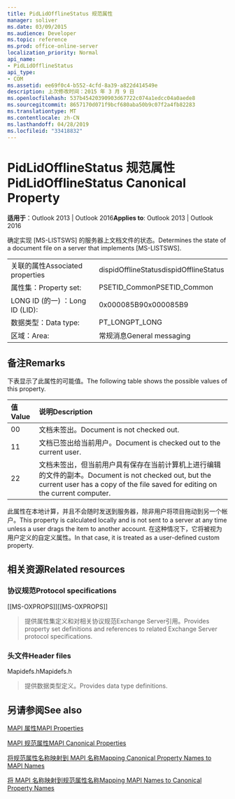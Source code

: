 ```yaml
---
title: PidLidOfflineStatus 规范属性
manager: soliver
ms.date: 03/09/2015
ms.audience: Developer
ms.topic: reference
ms.prod: office-online-server
localization_priority: Normal
api_name:
- PidLidOfflineStatus
api_type:
- COM
ms.assetid: ee69f0c4-b552-4cfd-8a39-a822d414549e
description: 上次修改时间：2015 年 3 月 9 日
ms.openlocfilehash: 537b45420390903d67722c074a1edcc04a0aede8
ms.sourcegitcommit: 8657170d071f9bcf680aba50b9c07f2a4fb82283
ms.translationtype: MT
ms.contentlocale: zh-CN
ms.lasthandoff: 04/28/2019
ms.locfileid: "33418832"
---
```

# <a name="pidlidofflinestatus-canonical-property"></a><span data-ttu-id="2ece4-103">PidLidOfflineStatus 规范属性</span><span class="sxs-lookup"><span data-stu-id="2ece4-103">PidLidOfflineStatus Canonical Property</span></span>

  
  
<span data-ttu-id="2ece4-104">**适用于**：Outlook 2013 | Outlook 2016</span><span class="sxs-lookup"><span data-stu-id="2ece4-104">**Applies to**: Outlook 2013 | Outlook 2016</span></span> 
  
<span data-ttu-id="2ece4-105">确定实现 [MS-LISTSWS] 的服务器上文档文件的状态。</span><span class="sxs-lookup"><span data-stu-id="2ece4-105">Determines the state of a document file on a server that implements [MS-LISTSWS].</span></span>
  
|||
|:-----|:-----|
|<span data-ttu-id="2ece4-106">关联的属性</span><span class="sxs-lookup"><span data-stu-id="2ece4-106">Associated properties</span></span>  <br/> |<span data-ttu-id="2ece4-107">dispidOfflineStatus</span><span class="sxs-lookup"><span data-stu-id="2ece4-107">dispidOfflineStatus</span></span>  <br/> |
|<span data-ttu-id="2ece4-108">属性集：</span><span class="sxs-lookup"><span data-stu-id="2ece4-108">Property set:</span></span>  <br/> |<span data-ttu-id="2ece4-109">PSETID_Common</span><span class="sxs-lookup"><span data-stu-id="2ece4-109">PSETID_Common</span></span>  <br/> |
|<span data-ttu-id="2ece4-110">LONG ID (的一) ：</span><span class="sxs-lookup"><span data-stu-id="2ece4-110">Long ID (LID):</span></span>  <br/> |<span data-ttu-id="2ece4-111">0x000085B9</span><span class="sxs-lookup"><span data-stu-id="2ece4-111">0x000085B9</span></span>  <br/> |
|<span data-ttu-id="2ece4-112">数据类型：</span><span class="sxs-lookup"><span data-stu-id="2ece4-112">Data type:</span></span>  <br/> |<span data-ttu-id="2ece4-113">PT_LONG</span><span class="sxs-lookup"><span data-stu-id="2ece4-113">PT_LONG</span></span>  <br/> |
|<span data-ttu-id="2ece4-114">区域：</span><span class="sxs-lookup"><span data-stu-id="2ece4-114">Area:</span></span>  <br/> |<span data-ttu-id="2ece4-115">常规消息</span><span class="sxs-lookup"><span data-stu-id="2ece4-115">General messaging</span></span>  <br/> |
   
## <a name="remarks"></a><span data-ttu-id="2ece4-116">备注</span><span class="sxs-lookup"><span data-stu-id="2ece4-116">Remarks</span></span>

<span data-ttu-id="2ece4-117">下表显示了此属性的可能值。</span><span class="sxs-lookup"><span data-stu-id="2ece4-117">The following table shows the possible values of this property.</span></span>
  
|<span data-ttu-id="2ece4-118">**值**</span><span class="sxs-lookup"><span data-stu-id="2ece4-118">**Value**</span></span>|<span data-ttu-id="2ece4-119">**说明**</span><span class="sxs-lookup"><span data-stu-id="2ece4-119">**Description**</span></span>|
|:-----|:-----|
|<span data-ttu-id="2ece4-120">0</span><span class="sxs-lookup"><span data-stu-id="2ece4-120">0</span></span>  <br/> |<span data-ttu-id="2ece4-121">文档未签出。</span><span class="sxs-lookup"><span data-stu-id="2ece4-121">Document is not checked out.</span></span>  <br/> |
|<span data-ttu-id="2ece4-122">1</span><span class="sxs-lookup"><span data-stu-id="2ece4-122">1</span></span>  <br/> |<span data-ttu-id="2ece4-123">文档已签出给当前用户。</span><span class="sxs-lookup"><span data-stu-id="2ece4-123">Document is checked out to the current user.</span></span>  <br/> |
|<span data-ttu-id="2ece4-124">2</span><span class="sxs-lookup"><span data-stu-id="2ece4-124">2</span></span>  <br/> |<span data-ttu-id="2ece4-125">文档未签出，但当前用户具有保存在当前计算机上进行编辑的文件的副本。</span><span class="sxs-lookup"><span data-stu-id="2ece4-125">Document is not checked out, but the current user has a copy of the file saved for editing on the current computer.</span></span>  <br/> |
   
<span data-ttu-id="2ece4-126">此属性在本地计算，并且不会随时发送到服务器，除非用户将项目拖动到另一个帐户。</span><span class="sxs-lookup"><span data-stu-id="2ece4-126">This property is calculated locally and is not sent to a server at any time unless a user drags the item to another account.</span></span> <span data-ttu-id="2ece4-127">在这种情况下，它将被视为用户定义的自定义属性。</span><span class="sxs-lookup"><span data-stu-id="2ece4-127">In that case, it is treated as a user-defined custom property.</span></span>
  
## <a name="related-resources"></a><span data-ttu-id="2ece4-128">相关资源</span><span class="sxs-lookup"><span data-stu-id="2ece4-128">Related resources</span></span>

### <a name="protocol-specifications"></a><span data-ttu-id="2ece4-129">协议规范</span><span class="sxs-lookup"><span data-stu-id="2ece4-129">Protocol specifications</span></span>

<span data-ttu-id="2ece4-130">[[MS-OXPROPS]]</span><span class="sxs-lookup"><span data-stu-id="2ece4-130">[[MS-OXPROPS]]</span></span> 
  
> <span data-ttu-id="2ece4-131">提供属性集定义和对相关协议规范Exchange Server引用。</span><span class="sxs-lookup"><span data-stu-id="2ece4-131">Provides property set definitions and references to related Exchange Server protocol specifications.</span></span>
    
### <a name="header-files"></a><span data-ttu-id="2ece4-132">头文件</span><span class="sxs-lookup"><span data-stu-id="2ece4-132">Header files</span></span>

<span data-ttu-id="2ece4-133">Mapidefs.h</span><span class="sxs-lookup"><span data-stu-id="2ece4-133">Mapidefs.h</span></span>
  
> <span data-ttu-id="2ece4-134">提供数据类型定义。</span><span class="sxs-lookup"><span data-stu-id="2ece4-134">Provides data type definitions.</span></span>
    
## <a name="see-also"></a><span data-ttu-id="2ece4-135">另请参阅</span><span class="sxs-lookup"><span data-stu-id="2ece4-135">See also</span></span>



[<span data-ttu-id="2ece4-136">MAPI 属性</span><span class="sxs-lookup"><span data-stu-id="2ece4-136">MAPI Properties</span></span>](mapi-properties.md)
  
[<span data-ttu-id="2ece4-137">MAPI 规范属性</span><span class="sxs-lookup"><span data-stu-id="2ece4-137">MAPI Canonical Properties</span></span>](mapi-canonical-properties.md)
  
[<span data-ttu-id="2ece4-138">将规范属性名称映射到 MAPI 名称</span><span class="sxs-lookup"><span data-stu-id="2ece4-138">Mapping Canonical Property Names to MAPI Names</span></span>](mapping-canonical-property-names-to-mapi-names.md)
  
[<span data-ttu-id="2ece4-139">将 MAPI 名称映射到规范属性名称</span><span class="sxs-lookup"><span data-stu-id="2ece4-139">Mapping MAPI Names to Canonical Property Names</span></span>](mapping-mapi-names-to-canonical-property-names.md)

